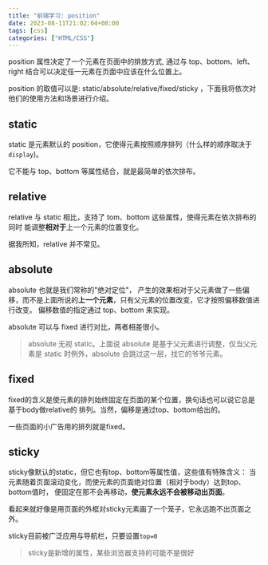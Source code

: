 ```yaml
---
title: "前端学习: position"
date: 2023-08-11T21:02:04+08:00
tags: [css]
categories: ["HTML/CSS"]
---
```


position 属性决定了一个元素在页面中的排放方式, 通过与 top、bottom、left、right
结合可以决定任一元素在页面中应该在什么位置上。

position 的取值可以是: static/absolute/relative/fixed/sticky ，下面我将依次对他们的使用方法和场景进行介绍。

## static

static 是元素默认的 position，它使得元素按照顺序排列（什么样的顺序取决于`display`)。

它不能与 top、bottom 等属性结合，就是最简单的依次排布。

## relative

relative 与 static 相比，支持了 tom、bottom 这些属性，使得元素在依次排布的同时
能调整**相对于**上一个元素的位置变化。

据我所知，relative 并不常见。

## absolute

absolute 也就是我们常称的"绝对定位"，
产生的效果相对于父元素做了一些偏移，而不是上面所说的**上一个元素**，只有父元素的位置改变，它才按照偏移数值进行改变。
偏移数值的指定通过 top、bottom 来实现。

absolute 可以与 fixed 进行对比，两者相差很小。

> absolute 无视 static。上面说 absolute 是基于父元素进行调整，仅当父元素是
> static 时例外，absolute 会跳过这一层，找它的爷爷元素。

## fixed

fixed的含义是使元素的排列始终固定在页面的某个位置，换句话也可以说它总是基于body做relative的
排列。当然，偏移是通过top、bottom给出的。

一些页面的小广告用的排列就是fixed。

## sticky

sticky像默认的static，但它也有top、bottom等属性值，这些值有特殊含义：
当元素随着页面滚动变化，而使元素的页面绝对位置（相对于body）达到top、bottom值时，
便固定在那不会再移动，**使元素永远不会被移动出页面**。

看起来就好像是用页面的外框对sticky元素画了一个笼子，它永远跑不出页面之外。

sticky目前被广泛应用与导航栏，只要设置`top=0`
> sticky是新增的属性，某些浏览器支持的可能不是很好